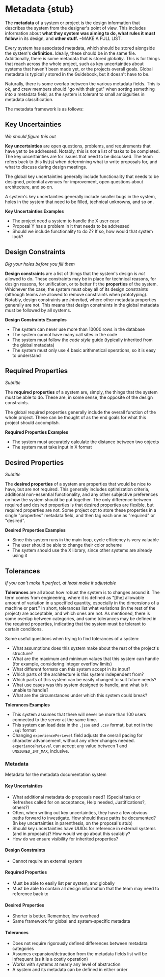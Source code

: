 # Metadata {stub}

The **metadata** of a system or project is the design information that describes the system from the designer's point of view. This includes information about **what they system was aiming to do, what rules it must follow** in its design, and **other stuff.** ~MAKE A FULL LIST.

Every system has associated metadata, which should be stored alongside the system's **definition.** Ideally, these should be in the same file. Additionally, there is some metadata that is stored *globally*. This is for things that reach across the whole project, such as key uncertainties about systems that haven't been made yet, or the projects overall goals. Global metadata is typically stored in the Guidebook, but it doesn't have to be.

Naturally, there is some overlap between the various metadata fields. This is ok, and crew members should "go with their gut" when sorting something into a metadata field, as the system is tolerant to small ambiguities in metadata classification.

The metadata framework is as follows:

## Key Uncertainties
*We should figure this out*

**Key uncertainties** are open questions, problems, and requirements that have yet to be addressed. Notably, this is *not* a list of tasks to be completed. The key uncertainties are for issues that need to be discussed. The team refers back to this list(s) when determining what to write proposals for, and what to discuss during design meetings.

The global key uncertainties generally include functionality that needs to be designed, potential avenues for improvement, open questions about architecture, and so on.

A system's key uncertainties generally include smaller bugs in the system, holes in the system that need to be filled, technical unknowns, and so on.

<div class="infobox">

**Key Uncertainties Examples**

- The project need a system to handle the X user case
- Proposal Y has a problem in it that needs to be addressed
- Should we include functionality to do Z? If so, how would that system look?

</div>

## Design Constraints
*Dig your holes before you fill them*

**Design constraints** are a list of things that the system's design is *not* allowed to do. These constraints may be in place for technical reasons, for design reasons, for unification, or to better fit the **properties** of the system. Whichever the case, the system must obey all of its design constraints (although teams are allowed to remove constraints when prototyping). Notably, design constraints are *inherited,* where other metadata properties generally are not. This means that design constraints in the global metadata must be followed by all systems.

<div class="infobox">

**Design Constraints Examples**

- The system can never use more than 10000 rows in the database
- The system cannot have many call sites in the code
- The system must follow the *code style* guide (typically inherited from the global metadata)
- The system must only use 4 basic arithmetical operations, so it is easy to understand

</div>

## Required Properties
*Subtitle*

The **required properties** of a system are, simply, the things that the system must be able to do. These are, in some sense, the opposite of the design constraints.

The global required properties generally include the overall function of the whole project. These can be thought of as the end goals for what this project should accomplish.

<div class="infobox">

**Required Properties Examples**

- The system must accurately calculate the distance between two objects
- The system must take input in X format

</div>

## Desired Properties
*Subtitle*

The **desired properties** of a system are properties that would be nice to have, but are not required. This generally includes optimization criteria, additional non-essential functionality, and any other subjective preferences on how the system should be put together. The only difference between required and desired properties is that desired properties are flexible, but required properties are not. Some project opt to store these properties in a single "properties" metadata field, and then tag each one as "required" or "desired". 

<div class="infobox">

**Desired Properties Examples**

- Since this system runs in the main loop, cycle efficiency is very valuable
- The user should be able to change their color scheme
- The system should use the X library, since other systems are already using it

</div>


## Tolerances
*If you can't make it perfect, at least make it adjustable*

**Tolerances** are all about how robust the system is to changes around it. The term comes from engineering, where it is defined as "[the] allowable amount of variation in a specified quantity, especially in the dimensions of a machine or part." In short, tolerances list what variations (in the rest of the project) are acceptable, and which ones are not. As mentioned, there is some overlap between categories, and some tolerances may be defined in the required properties, indicating that the system must be tolerant to certain conditions.

Some useful questions when trying to find tolerances of a system: 
- What assumptions does this system make about the rest of the project's structure?
- What are the maximum and minimum values that this system can handle (for example, considering integer overflow limits)
- What different formats can this system accept in its input?
- Which parts of the architecture is this system independent from?
- Which parts of this system can be easily changed to suit future needs?
- What use cases was this system designed to handle, and what is it unable to handle?
- What are the circumstances under which this system could break?

<div class="infobox">

**Tolerances Examples**

- This system assumes that there will never be more than 100 users connected to the server at the same time.
- This system can load data in the `.json` and `.csv` format, but not in the `.sql` format
- Changing `experiencePerLevel` field adjusts the overall pacing for character advancement, without any other changes needed. `experiencePerLevel` can accept any value between 1 and `UNSIGNED_INT_MAX`, inclusive.

</div>

### Metadata
Metadata for the metadata documentation system

#### Key Uncertainties
- What additional metadata do proposals need? (Special tasks or Refreshes called for on acceptance, Help needed, Justifications?, others?)
- Often, when writing out key uncertainties, they have a few obvious paths forward to investigate. How should these paths be documented? (In key uncertainties in parenthesis, on the proposal's stub)
- Should key uncertainties have UUIDs for reference in external systems (and in proposals)? How would we go about this scalably?
- How do we ensure visibility for inherited properties?

#### Design Constraints
- Cannot require an external system

#### Required Properties
- Must be able to easily list per system, and globally
- Must be able to contain all design information that the team may need to reference back to

#### Desired Properties
- Shorter is better. Remember, low overhead
- Same framework for global and system-specific metadata

#### Tolerances
- Does not require rigorously defined differences between metadata categories
- Assumes expansion/detraction from the metadata fields list will be infrequent (as it is a costly operation)
- Works with systems at nearly any level of abstraction
- A system and its metadata can be defined in either order